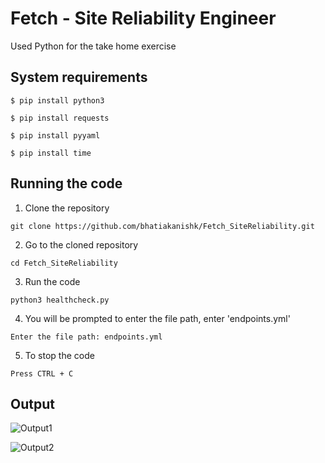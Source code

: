 # Fetch - Site Reliability Engineer  
Used Python for the take home exercise

## System requirements

```
$ pip install python3
```
```
$ pip install requests
```
```
$ pip install pyyaml 
```
```
$ pip install time
```

## Running the code

1. Clone the repository
```
git clone https://github.com/bhatiakanishk/Fetch_SiteReliability.git
```

2. Go to the cloned repository
```
cd Fetch_SiteReliability
```

3. Run the code
```
python3 healthcheck.py
```

4. You will be prompted to enter the file path, enter 'endpoints.yml'
```
Enter the file path: endpoints.yml
```

5. To stop the code
```
Press CTRL + C
```

## Output

![Output1](https://github.com/bhatiakanishk/Fetch_SiteRelaibility/assets/90340546/fe2de996-8a91-43b1-bd5a-b3d29e247a13)

![Output2](https://github.com/bhatiakanishk/Fetch_SiteRelaibility/assets/90340546/a1d5a319-e5f5-4f49-9450-464b1a0ed68f)

